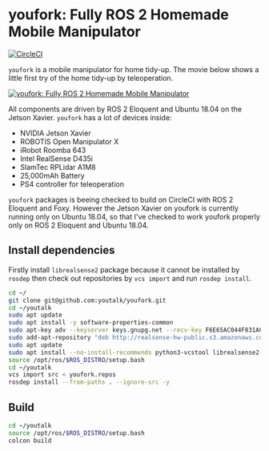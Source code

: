 # youfork: Fully ROS 2 Homemade Mobile Manipulator

[![CircleCI](https://circleci.com/gh/youtalk/youfork.svg?style=svg)](https://circleci.com/gh/youtalk/youfork)

`youfork` is a mobile manipulator for home tidy-up. The movie below shows a little first try of the home tidy-up by teleoperation.

[![youfork: Fully ROS 2 Homemade Mobile Manipulator](https://img.youtube.com/vi/2srDav_n2S0/0.jpg)](https://www.youtube.com/watch?v=2srDav_n2S0)

All components are driven by ROS 2 Eloquent and Ubuntu 18.04 on the Jetson Xavier.
`youfork` has a lot of devices inside:

- NVIDIA Jetson Xavier
- ROBOTIS Open Manipulator X
- iRobot Roomba 643
- Intel RealSense D435i
- SlamTec RPLidar A1M8
- 25,000mAh Battery
- PS4 controller for teleoperation

`youfork` packages is beeing checked to build on CircleCI with ROS 2 Eloquent and Foxy.
However the Jetson Xavier on youfork is currently running only on Ubuntu 18.04, so that I've checked to work youfork properly only on ROS 2 Eloquent and Ubuntu 18.04.

## Install dependencies

Firstly install `librealsense2` package because it cannot be installed by `rosdep` then check out repositories by `vcs import` and run `rosdep install`.

```sh
cd ~/
git clone git@github.com:youtalk/youfork.git
cd ~/youtalk
sudo apt update
sudo apt install -y software-properties-common
sudo apt-key adv --keyserver keys.gnupg.net --recv-key F6E65AC044F831AC80A06380C8B3A55A6F3EFCDE || sudo apt-key adv --keyserver hkp://keyserver.ubuntu.com:80 --recv-key F6E65AC044F831AC80A06380C8B3A55A6F3EFCDE
sudo add-apt-repository "deb http://realsense-hw-public.s3.amazonaws.com/Debian/apt-repo bionic main" -u
sudo apt update
sudo apt install --no-install-recommends python3-vcstool librealsense2-dev
source /opt/ros/$ROS_DISTRO/setup.bash
cd ~/youtalk
vcs import src < youfork.repos
rosdep install --from-paths . --ignore-src -y
```

## Build

```sh
cd ~/youtalk
source /opt/ros/$ROS_DISTRO/setup.bash
colcon build
```
